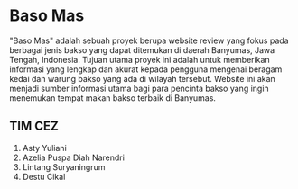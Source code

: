 # Baso Mas
"Baso Mas" adalah sebuah proyek berupa website review yang fokus pada berbagai jenis bakso yang dapat ditemukan di daerah Banyumas, Jawa Tengah, Indonesia. Tujuan utama proyek ini adalah untuk memberikan informasi yang lengkap dan akurat kepada pengguna mengenai beragam kedai dan warung bakso yang ada di wilayah tersebut. Website ini akan menjadi sumber informasi utama bagi para pencinta bakso yang ingin menemukan tempat makan bakso terbaik di Banyumas.

## TIM CEZ
1. Asty Yuliani
2. Azelia Puspa Diah Narendri
3. Lintang Suryaningrum
4. Destu Cikal



